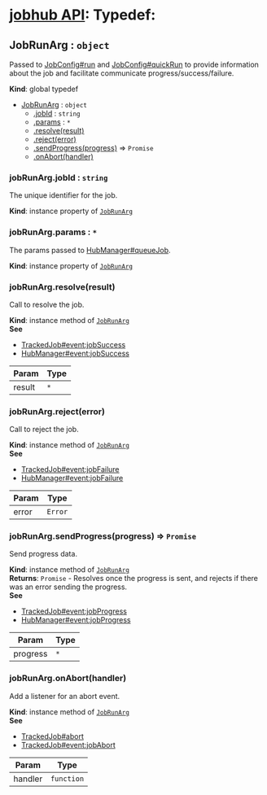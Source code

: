 # [jobhub API](README.md): Typedef:

<a name="JobRunArg"></a>

## JobRunArg : <code>object</code>
Passed to [JobConfig#run](JobConfig.md#JobConfig+run) and [JobConfig#quickRun](JobConfig.md#JobConfig+quickRun)
to provide information about the job and facilitate communicate progress/success/failure.

**Kind**: global typedef  

* [JobRunArg](JobRunArg.md#JobRunArg) : <code>object</code>
    * [.jobId](JobRunArg.md#JobRunArg+jobId) : <code>string</code>
    * [.params](JobRunArg.md#JobRunArg+params) : <code>\*</code>
    * [.resolve(result)](JobRunArg.md#JobRunArg+resolve)
    * [.reject(error)](JobRunArg.md#JobRunArg+reject)
    * [.sendProgress(progress)](JobRunArg.md#JobRunArg+sendProgress) ⇒ <code>Promise</code>
    * [.onAbort(handler)](JobRunArg.md#JobRunArg+onAbort)

<a name="JobRunArg+jobId"></a>

### jobRunArg.jobId : <code>string</code>
The unique identifier for the job.

**Kind**: instance property of <code>[JobRunArg](JobRunArg.md#JobRunArg)</code>  
<a name="JobRunArg+params"></a>

### jobRunArg.params : <code>\*</code>
The params passed to [HubManager#queueJob](HubManager.md#HubManager+queueJob).

**Kind**: instance property of <code>[JobRunArg](JobRunArg.md#JobRunArg)</code>  
<a name="JobRunArg+resolve"></a>

### jobRunArg.resolve(result)
Call to resolve the job.

**Kind**: instance method of <code>[JobRunArg](JobRunArg.md#JobRunArg)</code>  
**See**

- [TrackedJob#event:jobSuccess](TrackedJob.md#TrackedJob+event_jobSuccess)
- [HubManager#event:jobSuccess](HubManager.md#HubManager+event_jobSuccess)


| Param | Type |
| --- | --- |
| result | <code>\*</code> | 

<a name="JobRunArg+reject"></a>

### jobRunArg.reject(error)
Call to reject the job.

**Kind**: instance method of <code>[JobRunArg](JobRunArg.md#JobRunArg)</code>  
**See**

- [TrackedJob#event:jobFailure](TrackedJob.md#TrackedJob+event_jobFailure)
- [HubManager#event:jobFailure](HubManager.md#HubManager+event_jobFailure)


| Param | Type |
| --- | --- |
| error | <code>Error</code> | 

<a name="JobRunArg+sendProgress"></a>

### jobRunArg.sendProgress(progress) ⇒ <code>Promise</code>
Send progress data.

**Kind**: instance method of <code>[JobRunArg](JobRunArg.md#JobRunArg)</code>  
**Returns**: <code>Promise</code> - Resolves once the progress is sent, and rejects if there was an error sending the progress.  
**See**

- [TrackedJob#event:jobProgress](TrackedJob.md#TrackedJob+event_jobProgress)
- [HubManager#event:jobProgress](HubManager.md#HubManager+event_jobProgress)


| Param | Type |
| --- | --- |
| progress | <code>\*</code> | 

<a name="JobRunArg+onAbort"></a>

### jobRunArg.onAbort(handler)
Add a listener for an abort event.

**Kind**: instance method of <code>[JobRunArg](JobRunArg.md#JobRunArg)</code>  
**See**

- [TrackedJob#abort](TrackedJob.md#TrackedJob+abort)
- [TrackedJob#event:jobAbort](TrackedJob.md#TrackedJob+event_jobAbort)


| Param | Type |
| --- | --- |
| handler | <code>function</code> | 


